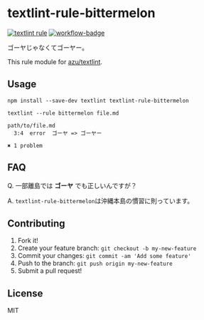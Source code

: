 # textlint-rule-bittermelon

[![textlint rule](https://img.shields.io/badge/textlint-fixable-blue.svg)](https://textlint.github.io/) [![workflow-badge]][workflow-url]

[workflow-badge]: https://github.com/uetchy/textlint-rule-bittermelon/workflows/Test/badge.svg
[workflow-url]: https://github.com/uetchy/textlint-rule-bittermelon/actions?workflow=Test

ゴーヤじゃなくてゴーヤー。

This rule module for [azu/textlint](https://github.com/textlint/textlint 'azu/textlint').

## Usage

```
npm install --save-dev textlint textlint-rule-bittermelon
```

```
textlint --rule bittermelon file.md

path/to/file.md
  3:4  error  ゴーヤ => ゴーヤー

✖ 1 problem
```

## FAQ

Q. 一部離島では **ゴーヤ** でも正しいんですが？

A. `textlint-rule-bittermelon`は沖縄本島の慣習に則っています。

## Contributing

1. Fork it!
2. Create your feature branch: `git checkout -b my-new-feature`
3. Commit your changes: `git commit -am 'Add some feature'`
4. Push to the branch: `git push origin my-new-feature`
5. Submit a pull request!

## License

MIT
